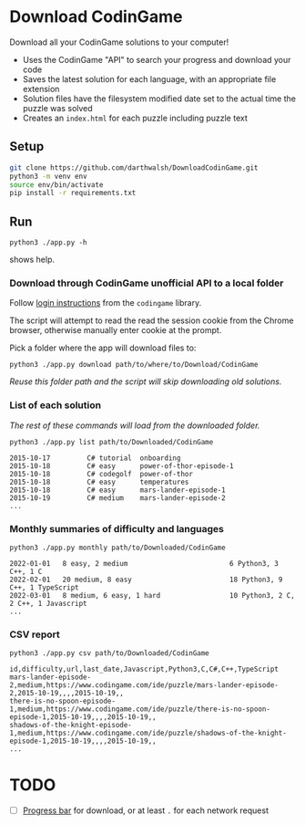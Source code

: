 # Download CodinGame

Download all your CodinGame solutions to your computer!

* Uses the CodinGame "API" to search your progress and download your code
* Saves the latest solution for each language, with an appropriate file extension
* Solution files have the filesystem modified date set to the actual time the puzzle was solved
* Creates an `index.html` for each puzzle including puzzle text

## Setup

```bash
git clone https://github.com/darthwalsh/DownloadCodinGame.git
python3 -m venv env
source env/bin/activate
pip install -r requirements.txt
```

## Run

`python3 ./app.py -h`

shows help.

### Download through CodinGame unofficial API to a local folder

Follow [login instructions](https://codingame.readthedocs.io/en/stable/user_guide/quickstart.html#login) from the `codingame` library.

The script will attempt to read the read the session cookie from the Chrome browser, otherwise manually enter cookie at the prompt.

Pick a folder where the app will download files to:

`python3 ./app.py download path/to/where/to/Download/CodinGame`

*Reuse this folder path and the script will skip downloading old solutions.*


### List of each solution

*The rest of these commands will load from the downloaded folder.*

`python3 ./app.py list path/to/Downloaded/CodinGame`

```
2015-10-17         C# tutorial  onboarding
2015-10-18         C# easy      power-of-thor-episode-1
2015-10-18         C# codegolf  power-of-thor
2015-10-18         C# easy      temperatures
2015-10-18         C# easy      mars-lander-episode-1
2015-10-19         C# medium    mars-lander-episode-2
...
```

### Monthly summaries of difficulty and languages

`python3 ./app.py monthly path/to/Downloaded/CodinGame`

```
2022-01-01   8 easy, 2 medium                         6 Python3, 3 C++, 1 C
2022-02-01   20 medium, 8 easy                        18 Python3, 9 C++, 1 TypeScript
2022-03-01   8 medium, 6 easy, 1 hard                 10 Python3, 2 C, 2 C++, 1 Javascript
...
```

### CSV report

`python3 ./app.py csv path/to/Downloaded/CodinGame`

```csv
id,difficulty,url,last_date,Javascript,Python3,C,C#,C++,TypeScript
mars-lander-episode-2,medium,https://www.codingame.com/ide/puzzle/mars-lander-episode-2,2015-10-19,,,,2015-10-19,,
there-is-no-spoon-episode-1,medium,https://www.codingame.com/ide/puzzle/there-is-no-spoon-episode-1,2015-10-19,,,,2015-10-19,,
shadows-of-the-knight-episode-1,medium,https://www.codingame.com/ide/puzzle/shadows-of-the-knight-episode-1,2015-10-19,,,,2015-10-19,,
...
```

# TODO

- [ ] [Progress bar](https://chatgpt.com/share/679e360d-fb08-8011-b74d-a1dd3367a353) for download, or at least `.` for each network request

